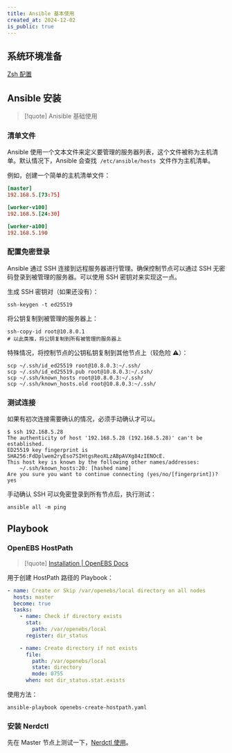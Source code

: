 ```yaml
---
title: Ansible 基本使用
created_at: 2024-12-02
is_public: true
---
```


## 系统环境准备

[Zsh 配置](../../Software/Linux/Zsh%20%E9%85%8D%E7%BD%AE.md)

## Ansible 安装

> [!quote] Anisible 基础使用

### 清单文件

Ansible 使用一个文本文件来定义要管理的服务器列表，这个文件被称为主机清单。默认情况下，Ansible 会查找  `/etc/ansible/hosts`  文件作为主机清单。

例如，创建一个简单的主机清单文件：

```toml
[master]
192.168.5.[73:75]

[worker-v100]
192.168.5.[24:30]

[worker-a100]
192.168.5.190
```

### 配置免密登录

Ansible 通过 SSH 连接到远程服务器进行管理。确保控制节点可以通过 SSH 无密码登录到被管理的服务器。可以使用 SSH 密钥对来实现这一点。

生成 SSH 密钥对（如果还没有）：

```shell
ssh-keygen -t ed25519
```

将公钥复制到被管理的服务器上：

```shell
ssh-copy-id root@10.8.0.1
# 以此类推，将公钥复制到所有被管理的服务器上
```

特殊情况，将控制节点的公钥私钥复制到其他节点上（较危险 ⚠️）：

```shell
scp ~/.ssh/id_ed25519 root@10.8.0.3:~/.ssh/
scp ~/.ssh/id_ed25519.pub root@10.8.0.3:~/.ssh/
scp ~/.ssh/known_hosts root@10.8.0.3:~/.ssh/
scp ~/.ssh/known_hosts.old root@10.8.0.3:~/.ssh/
```

### 测试连接

如果有初次连接需要确认的情况，必须手动确认才可以。

```shell
$ ssh 192.168.5.28
The authenticity of host '192.168.5.28 (192.168.5.28)' can't be established.
ED25519 key fingerprint is SHA256:FdDplwem2ryEso7SIHtgsReoXLzABpAVXg84zIENOcE.
This host key is known by the following other names/addresses:
    ~/.ssh/known_hosts:20: [hashed name]
Are you sure you want to continue connecting (yes/no/[fingerprint])? yes
```

手动确认 SSH 可以免密登录到所有节点后，执行测试：

```shell
ansible all -m ping
```

## Playbook

### OpenEBS HostPath

> [!quote] [Installation | OpenEBS Docs](https://openebs.io/docs/user-guides/local-storage-user-guide/local-pv-hostpath/hostpath-installation#prerequisites)

用于创建 HostPath 路径的 Playbook：

```yaml
- name: Create or Skip /var/openebs/local directory on all nodes
  hosts: master
  become: true
  tasks:
    - name: Check if directory exists
      stat:
        path: /var/openebs/local
      register: dir_status

    - name: Create directory if not exists
      file:
        path: /var/openebs/local
        state: directory
        mode: 0755
      when: not dir_status.stat.exists
```

使用方法：

```shell
ansible-playbook openebs-create-hostpath.yaml
```

### 安装 Nerdctl

先在 Master 节点上测试一下，[Nerdctl 使用](../Containerd/Nerdctl%20%E4%BD%BF%E7%94%A8.md)。
